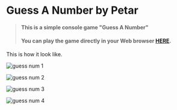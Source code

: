 # Guess A Number by Petar
> #### This is a simple console game "Guess A Number"
> #### You can play the game directly in your Web browser [HERE](https://replit.com/@pbekriev/Guess-A-Number-By-Petar#main.py).

This is how it look like.

![guess num 1](https://user-images.githubusercontent.com/114181931/197956515-e3c7901f-8989-46ca-a89c-d4faa55fef22.png)

![guess num 2](https://user-images.githubusercontent.com/114181931/197956534-214d1268-801e-496c-adf8-5b509446d78b.png)

![guess num 3](https://user-images.githubusercontent.com/114181931/197956551-27a94d09-0f45-47c7-9ed5-4f69cf85a2f7.png)

![guess num 4](https://user-images.githubusercontent.com/114181931/197958302-8c9f2f03-325b-4b61-b0ae-9d1c4655f027.png)
